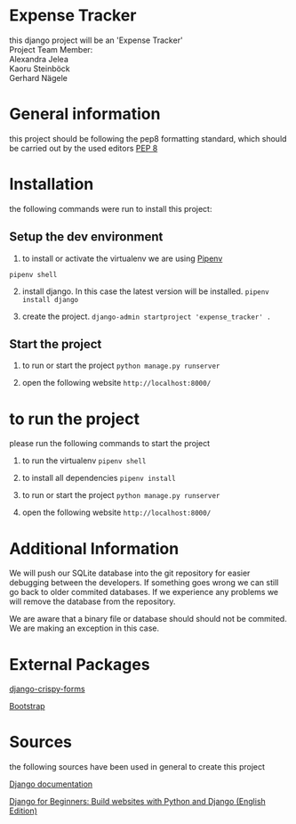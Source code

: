 # Expense Tracker
this django project will be an 'Expense Tracker'  
Project Team Member:  
Alexandra Jelea  
Kaoru Steinböck  
Gerhard Nägele  

# General information
this project should be following the pep8 formatting standard, which should be
carried out by the used editors [PEP 8](https://www.python.org/dev/peps/pep-0008/)

# Installation
the following commands were run to install this project:

## Setup the dev environment
1. to install or activate the virtualenv we are using [Pipenv](https://pipenv.pypa.io)
  
`pipenv shell`

2. install django. In this case the latest version will be installed.
`pipenv install django`

3. create the project.
`django-admin startproject 'expense_tracker' .`

## Start the project

1. to run or start the project
`python manage.py runserver`

2. open the following website
`http://localhost:8000/`


# to run the project
please run the following commands to start the project

1. to run the virtualenv
`pipenv shell`

2. to install all dependencies
`pipenv install`

3. to run or start the project
`python manage.py runserver`

4. open the following website
`http://localhost:8000/`


# Additional Information
We will push our SQLite database into the git repository for easier debugging
between the developers. If something goes wrong we can still go back to older
commited databases. If we experience any problems we will remove the database
from the repository.

We are aware that a binary file or database should should not be commited.
We are making an exception in this case.

# External Packages
[django-crispy-forms](https://github.com/django-crispy-forms/django-crispy-forms)

[Bootstrap](https://getbootstrap.com/docs/4.4/getting-started/introduction/)

# Sources
the following sources have been used in general to create this project
  
[Django documentation](https://docs.djangoproject.com/en/3.0/)
  
[Django for Beginners: Build websites with Python and Django (English Edition)](https://www.amazon.de/Django-Beginners-websites-Python-English-ebook/dp/B079ZZLRRL)
